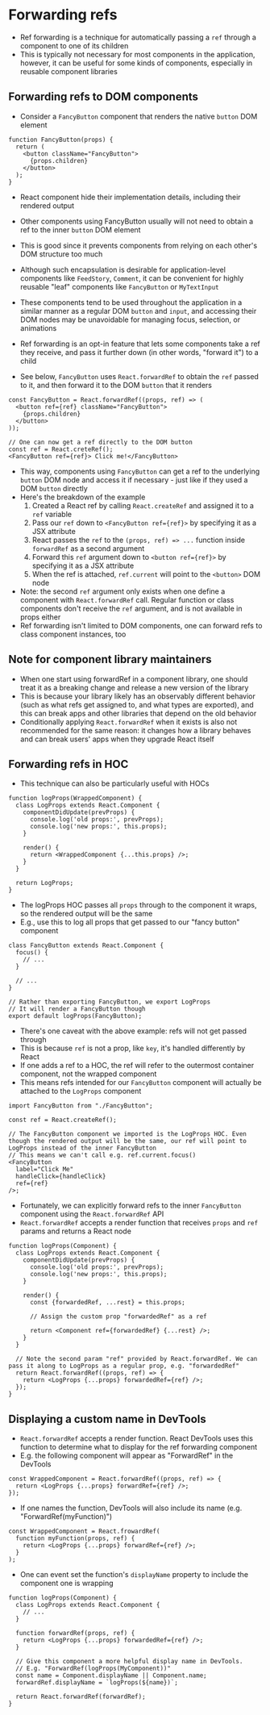 # Forwarding refs

- Ref forwarding is a technique for automatically passing a `ref` through a component to one of its children
- This is typically not necessary for most components in the application, however, it can be useful for some kinds of components, especially in reusable component libraries

## Forwarding refs to DOM components

- Consider a `FancyButton` component that renders the native `button` DOM element

```
function FancyButton(props) {
  return (
    <button className="FancyButton">
      {props.children}
    </button>
  );
}
```

- React component hide their implementation details, including their rendered output
- Other components using FancyButton usually will not need to obtain a ref to the inner `button` DOM element
- This is good since it prevents components from relying on each other's DOM structure too much
- Although such encapsulation is desirable for application-level components like `FeedStory`, `Comment`, it can be convenient for highly reusable "leaf" components like `FancyButton` or `MyTextInput`
- These components tend to be used throughout the application in a similar manner as a regular DOM `button` and `input`, and accessing their DOM nodes may be unavoidable for managing focus, selection, or animations

- Ref forwarding is an opt-in feature that lets some components take a ref they receive, and pass it further down (in other words, "forward it") to a child

- See below, `FancyButton` uses `React.forwardRef` to obtain the `ref` passed to it, and then forward it to the DOM `button` that it renders

```
const FancyButton = React.forwardRef((props, ref) => (
  <button ref={ref} className="FancyButton">
    {props.children}
  </button>
));

// One can now get a ref directly to the DOM button
const ref = React.creteRef();
<FancyButton ref={ref}> Click me!</FancyButton>
```

- This way, components using `FancyButton` can get a ref to the underlying `button` DOM node and access it if necessary - just like if they used a DOM `button` directly
- Here's the breakdown of the example
  1. Created a React ref by calling `React.createRef` and assigned it to a `ref` variable
  2. Pass our `ref` down to `<FancyButton ref={ref}>` by specifying it as a JSX attribute
  3. React passes the `ref` to the `(props, ref) => ...` function inside `forwardRef` as a second argument
  4. Forward this `ref` argument down to `<button ref={ref}>` by specifying it as a JSX attribute
  5. When the ref is attached, `ref.current` will point to the `<button>` DOM node
- Note: the second `ref` argument only exists when one define a component with `React.forwardRef` call. Regular function or class components don't receive the `ref` argument, and is not available in props either
- Ref forwarding isn't limited to DOM components, one can forward refs to class component instances, too

## Note for component library maintainers

- When one start using forwardRef in a component library, one should treat it as a breaking change and release a new version of the library
- This is because your library likely has an observably different behavior (such as what refs get assigned to, and what types are exported), and this can break apps and other libraries that depend on the old behavior
- Conditionally applying `React.forwardRef` when it exists is also not recommended for the same reason: it changes how a library behaves and can break users' apps when they upgrade React itself

## Forwarding refs in HOC

- This technique can also be particularly useful with HOCs

```
function logProps(WrappedComponent) {
  class LogProps extends React.Component {
    componentDidUpdate(prevProps) {
      console.log('old props:', prevProps);
      console.log('new props:', this.props);
    }

    render() {
      return <WrappedComponent {...this.props} />;
    }
  }

  return LogProps;
}
```

- The logProps HOC passes all `props` through to the component it wraps, so the rendered output will be the same
- E.g., use this to log all props that get passed to our "fancy button" component

```
class FancyButton extends React.Component {
  focus() {
    // ...
  }

  // ...
}

// Rather than exporting FancyButton, we export LogProps
// It will render a FancyButton though
export default logProps(FancyButton);
```

- There's one caveat with the above example: refs will not get passed through
- This is because `ref` is not a prop, like `key`, it's handled differently by React
- If one adds a ref to a HOC, the ref will refer to the outermost container component, not the wrapped component
- This means refs intended for our `FancyButton` component will actually be attached to the `LogProps` component

```
import FancyButton from "./FancyButton";

const ref = React.createRef();

// The FancyButton component we imported is the LogProps HOC. Even though the rendered output will be the same, our ref will point to LogProps instead of the inner FancyButton
// This means we can't call e.g. ref.current.focus()
<FancyButton
  label="Click Me"
  handleClick={handleClick}
  ref={ref}
/>;
```

- Fortunately, we can explicitly forward refs to the inner `FancyButton` component using the `React.forwardRef` API
- `React.forwardRef` accepts a render function that receives `props` and `ref` params and returns a React node

```
function logProps(Component) {
  class LogProps extends React.Component {
    componentDidUpdate(prevProps) {
      console.log('old props:', prevProps);
      console.log('new props:', this.props);
    }

    render() {
      const {forwardedRef, ...rest} = this.props;

      // Assign the custom prop "forwardedRef" as a ref

      return <Component ref={forwardedRef} {...rest} />;
    }
  }

  // Note the second param "ref" provided by React.forwardRef. We can pass it along to LogProps as a regular prop, e.g. "forwardedRef"
  return React.forwardRef((props, ref) => {
    return <LogProps {...props} forwardedRef={ref} />;
  });
}
```

## Displaying a custom name in DevTools

- `React.forwardRef` accepts a render function. React DevTools uses this function to determine what to display for the ref forwarding component
- E.g. the following component will appear as "ForwardRef" in the DevTools

```
const WrappedComponent = React.forwardRef((props, ref) => {
  return <LogProps {...props} forwardRef={ref} />;
});
```

- If one names the function, DevTools will also include its name (e.g. "ForwardRef(myFunction)")

```
const WrappedComponent = React.frowardRef(
  function myFunction(props, ref) {
    return <LogProps {...props} forwardRef={ref} />;
  }
);
```

- One can event set the function's `displayName` property to include the component one is wrapping

```
function logProps(Component) {
  class LogProps extends React.Component {
    // ...
  }

  function forwardRef(props, ref) {
    return <LogProps {...props} forwardedRef={ref} />;
  }

  // Give this component a more helpful display name in DevTools.
  // E.g. "ForwardRef(logProps(MyComponent))"
  const name = Component.displayName || Component.name;
  forwardRef.displayName = `logProps(${name})`;

  return React.forwardRef(forwardRef);
}
```